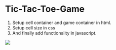 # Tic-Tac-Toe-Game
1. Setup cell container and game container in html.
2. Setup cell size in css
3. And finally add functionality in javascript.
<img src="IMG_3391.jpg">
